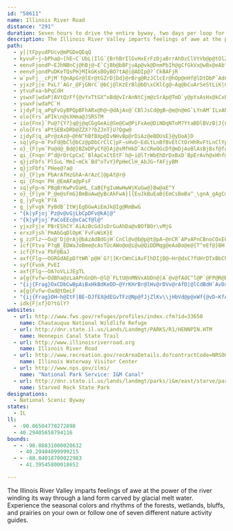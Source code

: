 ```yaml
---
id: "58611"
name: Illinois River Road
distance: "291"
duration: Seven hours to drive the entire byway, two days per loop for each of seven nature activity loops
description: The Illinois River Valley imparts feelings of awe at the power of the river winding its way through a land form carved by glacial melt water. Experience the seasonal colors and rhythms of the forests, wetlands, bluffs, and prairies on your own or follow one of seven different nature activity guides.
path:
  - y||tFpyudPUcv@mPGDeQEqQ
  - kyvuF~j~bPha@~[hE~C`UbL|IlG`{BrhBrIlGvHxErFzDjaBrrAhDzClVtVb@p@tOlZ|CfD|@dBzs@zmBjo@bcB~B`I|@~DrAnHn@`Fh@pG`@hIHrCDtIu@xj@Bhz@IleAsBdsDD||CEdHHnxCOne@TfE^pCx@`DbAjB|E`HrA`B`Av@vAt@xBh@dBLnfCj@rBPzChAzBxBbA~Ar@dBZnAb@hCXpLDzMeAzzGBhAAl@@tAFjABTHb@Lt@Nr@Tl@FP^z@\n@d@n@d@h@l@d@n@^TJbAXbBPxd@JdVKbo@DC~^HL@jABnTvd@Q
  - eenvFjondP~EJhNBnCj@hBj@~E`CjBb@bBFjuAp@vk@DnmPbIh@gCfGkVx@wBx@eAbf@ig@n@}@d@_Ar@{Bl@gCdBuRTsAr@yBr@eAz@_AlAm@rAQbCEtB|FdFdL``@nv@rCvGjAlEfChMd_@~bBvEbUbBzIhDzVfg@v_Ej@`Fp@lJ~}BJlGq@xw@aLfCStBEjFRdzAfMnS~AfELp}AuD~BQjCe@lJ_D|Ca@nAE|rCU~@`@|@z@b@v@x@lCjAcMNgCdNcdB^aLAsF
  - eenvFjondPuDKeTQsPH}MIkGKsBOyBO?tA@|@ADIp@?`CkBAFjR
  - w`pvFj__cPjM`f@nApGr@lEr@tGZrD|Dd}@rBrg@RzJClcEr@hOp@nHf@lDtDbP`AdCbDxHhEhHfA|A~D|Eje@rf@xFrG~VhX~[v\fXpYxE~FfC|DbD~G|CrIdE|OvSnz@xBbLv@nGh@jHVtGJxH[jb@WfFYfDmAbJ}@bDu@tBmB~DsYfg@}AfEi@rBiA~F_@lFIhPFvTOzE}@vHg@hCoBxGiBlEaKhTsAfCyApBoBrB_BrAqf@~[m[bS}C~B}CtCcEfFqEjIoAzCoAzDyBdKe@nDq@xIOnHU`_B?xdANjaA@zgANtwA]p@
  - yjxzFj|e`PxL?`AGr_@FjGNrC`@bCj@lKzErBl@bD\xCKlCg@~Aq@bCuArSeStLiK|GmE~C_B~HcD|JsDjIi@`J?rHmAvA_@lBk@|FsCxDuCrE{EhCqDtGoLx@kAxCgDzDuCpM_GpNmFzCaAxE_AfK_@j_AEhMS`GHlA@bG?dG?bG?dG?nB?`cAIjEMvFe@xEy@ju@wThBe@xEm@nCKzZKbSUj`@?fI`A`Bp@pOhEjFxBtCjBvWtR`KrGnQnFpIfBnLpErF`C`I~Ebg@x]`H~FxRlRv\v^vDjDfAj@lA`@hFr@p@fEfArCpAjAjFtDhMdIrCfEz@zBh@jBh@~ElHz@hAl@vLfLdKzKpEfEdc@n]jf@nh@hIzKfEjGdQjYpGtMvBnFrItRpJtVjIpR|IzPzChHnFrJ`ClDzBjClRnN`L|Jj_@~`@`[fVhe@r]`IdDlEx@|CRvj@rGjBLbg@pGlDTnk@~GlET`OJ`g@g@lqAy@pDZhDp@rD`BxA~@lC~B~KlMlK|KnGjFhGnDnChAvG`CpF~@bXfBdIX`OdCp@RtHpExB~@fEjCxBhA|ClAlBd@nB`@dGhAfGjAb@HhFpAlA^rA`@fA\r@XpCrAjD~A|CzA`ChAjBt@vDxAjDbAzBl@x@z@bGtAfGtA|FrAdGrAfGvA~Cr@l@NfGlAxAXfEPpEGtDc@hCq@zFmBvAg@dGuBdGuB`DgA~FoBzCaAfBe@pB]b@Gd@EbBIbDG|F?fG?jFAfG?dG?bG?dC@fGAdGAfG?jEAbG@dGCfGCzBAdGIfGGdGIbFGbGEdGCfGEfGCnCCP?dG@`E?zC?pE@dA?b@@|@BzCPdD`@|AXnCn@|FjBdGjBbBh@zCz@lEr@dGfAn@LD@nC`@t@RpAb@bB|@vBxAbGhEvEfDrBvArClBjCdBdGpEhAx@l@\|CzBhExChChBvAbA`C`BvBxAn@`@hA`@lBf@dATrCl@rCj@nB`@`Cb@lA^fAj@~@|@jAxA`ApB~@~A`AnA~AvAlBzAhFbDTPt@n@^X\Z\Zh@h@|FfFvD`Dn@h@dDlCfBbBfAhAzAdBj@n@nAxA`AdA`@h@hFhGdBpBl@t@fBpBzAhBdBpBvAdBbAjAjA|Af@lA^z@Tn@Tv@Pn@r@rD`AfFnAlGxHt`@lA`KdBhV~AjLV`BBPNjATtAHn@Lr@Hn@`@jCP`AJfAv@lFbAbHt@|F~@fJv@rHRdBvAjIpHj\tB`IZjAPp@Jf@ZvAv@hD`Lne@h@bBXx@d@hAb@hAjBdE`AvB`@|@n@~ArHhPvF`L~BtDhB~CT^h@n@`@f@lAnAf@`@VNl@\l@Xv@^bA`@j@Vj@VfAd@\NnBx@hEdBdBp@zGpApKdBrBt@xBpAlNpNr@v@f@f@RN\Xr@`@^Ln@N`ANpHLfpA?`tBd@noBDzSKnCJ`SDj{AFf{@uArf@k@~FsB`AM|CR~uAnq@pMdHvJ`GlOzHlK`FrBuJ\eAxFoJt@yANWLi@Ju@FMBw@?i@EqACKI_@UeA]aAk@qAK]e@uA[_AI]CMMy@Ce@Co@Bw@AGACZiEPyCLy@b@aCb@wAf@oAhAj@\FhMG~Ad@jJ~PlDfOrBlHd@d@l@Xp@@|AVdAd@b@ZfBv@rBbAnF`DVPjC~ApCjBtCbBxCv@tDp@DD^XRf@StZ^xCBR@\@l@Ab@u@xFEn@?d@B`@D\HZLRJJh@R`A\jAp@jA~@`A|@z@`Al@p@d@f@h@`@^Nl@J|DTpAl@vBxAp@h@t@x@dB|BP]JGLCjCCZCNIFKDSFqBb@ATDHJJRFRFNJZVZd@Xp@Zb@N\J`@HrBB\DVD\Hl@Vj@Vb@XZVPVFRFRB|A?dEApDVfAj@fBDjA_@`Oe@lBEtATbBdBlCj@l@jAjB^^f@^v@j@f@f@NlADnCxDrQr@~@|AfA\ZlAvAn@bAFPN`@h@nBHT^x@PVf@j@jB~AP\p@`AvAlFjAlDh@zA|AdDxAlGnBlGpIlLNt@Br@Gp@[dAaDtDaAv@lDtHd@v@PFpAzCp@rAfJlJx@z@f@n@~@dAhAbCfBdGbDtH~BrEXJtJdR|GtNDVdNl^lAjBhBpAx@Nn@FbAEd@Ev@Ov@e@zFwEhEkDv@m@pA_@`AEh@?vANnAT~EvAj@Rn@^r@j@^Vp@x@p@lAb@dA^`AHR\x@l@xARP`AdCpB`FbBlD|AbCdBdBrMhJhi@|^BTxJdHtEtClT`O|B`CzApBr@rAdMrXZd@^VfF`I|@~@|VdU~D~CtH~G~a@~]bGdEvDtBlOfG|DjAr@d@rEtA`D~@hf@hNtHbCNKbGxAxEn@tGJb_BEvCHdBb@nJbF~PbKRj@DfA{Kl_@FbAxMhItOzIrAJvDKnDJfBMpFIdAHhAXlAz@tBrDtAvA`JnHbPrNlT~TjB~A\L`KxBbDb@vBFt_@CnBH`GCfGEz@AfGBnBB`@TFFHHHXLd@HfJ?~@MbiA?jE@nN?|@B|FDvHBjH@`HFjRJvHHhsAJfL\hFh@vD~BdLfCxG~hAnrBdAvBdAlCzAhGj@dFZxFD~mCJ|f@RlKd@vEb@|Bx@hD~BfG`JdRbCnH`F`RJr@bCrGlAjBnCnC`B~@zBx@hB\`CLr~BFhaBMd_AgFhRg@z{DkBfEs@vCgAtCmBlDeDhAw@lBo@t@O~BEzDn@xElD
  - ytvuFxa~bPqCdH
  - yswxF|wdaP|AVtQzFf{@vYxTtGX^xBd@vIrAnNtCjm@zSrAp@TmD`y@pYxAsHx@kCxBI~@Tn@d@n@?|A^dAj@dJrCh@`@R~@{CzRnK~DbD`BpH`FbHxGtIhKniApxAnh@pp@~FrHvFlHtD`Fb@j@LPNNPP|BjCtEhGbWf[nXrYjApAdCtCzA~AvAvAxBrBt]j^~P|RrJnJzFjErCzArO|GdZvKjGfC`KrDhMjFdl@nTlq@xW`KvCbEt@vEb@hd@t@fK?fQSnQg@rJkAnIgC`FqBl]iRfIgE`DsBrh@_Yd@k@fU{L|YmPfRuKbM{H|RmKhBiApIcEbVkIbHaC`FoAfG_ApF]rDQnJ]vGV|BT|HbC`CjAT\lAh@rA`AxNnMlJzERAjKfGbJxEfk@r[dCvAhA|AhDpGdGzKnHlMlClFrC|EnCxFzCdFjR`^bMzTdHtMjHvMrCxFjKaLxDkEXVdMfV`JhQdB`DxCtFkD~DxClF_KlLjVlc@tLbUlBzA~A|@nChDdLfRvElI~CzE`GhKxTr^zA@~DFn@rAvIzM?RlCvCxAnBhSh]pFtMdIvPtCvGzH|OxFhMfCxEjArCfGhMr@lArApAhBrAn@Zx@ZbC\bBBrEQfIHpHz@hOlD|LdDrDn@`CV|BDbFExKgA~GY`EJnDZrOdDhy@jTl|@hTvEjBpEzBvHrEf]bXzVhS~WnR`IlGvH|HtIxKTXD^bEbFbE~FpA`CvIdSvJrS|CrIfFnO~N~g@|YrbAzGbVnB~Ev@xAdBbChBpBxArA|FxDlF`EbBlBvBjDdB~DrAvEt@rEfE|a@lVnvB|BnQrEdb@LjB
  - yswxF|wdaPC`H
  - ijdyF|q_aPqFvGyBPQpBFhARx@h@~@dAjAx@`CBlJsCd@gB~@e@n@mG`LYnAM`ILxANlAjAhDZdDGhRbb@F|SCjxBt@nRGbBW`L{HbW`a@jGjKbErErE`EvGzDxFfBnGnAbCLhEFf}B\xEL
  - olo{Frs`aPIk\n@sXHma@JSRSTM
  - iio{Fnx}`Pu@?{Y?}q@j@qCGgGeAi@Se@Cw@PiFxAe@DiNDqNToM?YtaBDlBVzB|J{CvVyItB[rQWpGF`AAzEKzn@DvVE
  - olo{Frs`aPtSEBxDRb@ZZX??bZJnT}U?Qgw@
  - ijdyF|q_aPr@zAz@~@hN^hBfBXp@IvNHvBp@rDiAz@eBDUsE}@yDoA}D
  - sq|yFp~m`PxFd@bCl@bCz@pDbCrClC|pF~sHvD~EdLtLnBfBvEtCtOrHhRvFtLnClYpE~\nEbXlEfGvBfYbJdPlGvPzF~BfAvMjD`Gr@`UxAvWjA`gBbKvLjAfEr@xNjDvWzG`KbD|LhFH`Ax@dArAl@JVSRuAQ_@LEp@Pd@`Br@nBfB|@vAd@`BrB`L^dEIvBsAvFDhBxAlE`CjFN~AIz@o@|AiDxE
  - o}_{F|ym`Po@d@_Bd@}BZmDPyCf@}Aj@sMfHkD`AcCReOGcDf@mDjAoBlAsBjBsf@fg@qAvBy@tBu@zCWlBWvEH`KA`EMlBYlBo@rCoBfFiA~B{DlJ}`@jbAuG|NwD~JeAxBgBnCcSzUuClE_[~t@_C~EsDpGcVr^aC`DiDzD_N`MmGfHeElGkJnPmB`C}BnBeB~@sDhAsC\sp@L_E^mEdA}B`AiC~AcBpAyBtB_DpEaUr^cAxAiAdAsAn@oB\mBF}T?
  - qi_{Fnqn`P^d@rDrCpCxC`BlApCxCtEtF`h@~i@lTrWbEhDrDxBxD`BpErAvh@xHhf@nGjl@fFxDv@rDfA`EdBvZpQv@p@v@rA`@lA?f@|@EdCNrLhCHGfFj@bEFrGYfPyAxf@oDzF[~FHtJnAjn@dKbFd@`HT~fBM~GKhKyApKoCvCmAfHcEnTwM
  - q}jzFbfs`PlSuL`MmI~mCk`Bd^oTvY}PpHeClH_AbJG~fAFjyBM
  - q}jzFbfs`PHee@?a@
  - o}_{F|ym`PbArAfHzGhA~ArAzC|@pAt@r@
  - qi_{Fnqn`PH_@EmAFa@pFsF
  - sq|yFp~m`PBqBrKwPvDaHL_CaB{FgIuWwHwWjKuGw@}Bw@aE^Y
  - o}_{F|ym`P_@e@sFmG}BmBoAw@yBcAkFwA}[{EuJkBuEaB{EmCsBeBa^_\gnA_gAgCmCoCqEcBaEk@sB}@mEi@{EW_FAsB?al@OwDo@qG_AsEsAeEqIwPN_@m@gNSyIL{@N_@r@{@hCwBl@_BzAe@n@a@rAyBp@yB`@AJc@K{`@zM@EsZ
  - g_|yFvgk`P?A
  - g_|yFvgk`PyBdB`ItWjEgDGwAiEmJk@Ig@RmBwG
  - "{k|yFjoj`Pz@v@vGjLbCpDFv@kA|@"
  - "{k|yFjoj`PaCoEEc@xCaCf@l@"
  - yjxzFj|e`PBrEShCY`AiAzBcGdJsDrGuAhDa@vBOfBOr\vMjG
  - erxzFjsh`PmAbGqDlOpK`FvFuWiK}E
  - g_zzFlz~~Ox@`Dj@rAj@bAzAdBdGjH`CnCl@v@b@p@t@pA~@nCR`APvAPnCBnoCOxEOfBWdBiBnIUbCKfE~CvpBNryBr@pyBE~g@B~eAZ~`Ad@x}DaAn[MxCEvB?bCDvBDnANjBRjBVpBTpBTrBNdBHtAJdCFpFA~CA`MJ`R@nAAzQ?~CO|y@IhSKx@Cr^Y`B[~DsCnWCpBvYB
  - icf{Ftva`P?qB_EDWaJoBme@cAsTUcAWo@o@i@u@QiDDMqg@eAaBo@e@{T^eEf@}BH|B_`AO}B_@eBm@{AyCaFe@qBSuAE_Cl@{Gp@eGNsC?uBUyCSkAcCmKUsBMmEGkRCw`AXceE|Ae@dB{@lAkA`BsBzW}^xBoClA}Bj@gCXuCHqCHw^IoIDiTEiTEiEOcC
  - icf{Ftva`PbF@BaJ
  - axf{Flg~~OGRGdAEpD?tWR`p@H`G?|]KrCWnCiAvF[hDIjD@~Hr@dxC?fUHrDTxBbChPXxC?lBIfASdAaB`GSlBH|BdAnFTjBBnA[pBmAbEUjBIdBXtD
  - syf{Fvok_PvEI
  - axf{Flg~~OA?oVLiJEgTL
  - a{g{Fvfw~OdBha@zLaAPnGnDh~@l@`FLtU@nMNVxAbDn@|A`@v@fAdC^l@P`@FP@R@b@B~NIZ?|E@hFBr@H\D|L?xFSj@
  - "{ij{Frag}OxCDbCwBpAiBxHkBdKeDD~@YrKHrBr@lHv@rDVv@rAfD|@lCdBdH`AvDxDzOxFr^xAlEbAlBhAfBdBbAx@x@rC~Ah@n@|DdLXl@h@l@nN~Hd@^zH`NhBtAbDdBbCr@bBjAtQvSfD`E|ErGzL|QnAxC~@dDrAtIXfITzKCxV^~kB\\zYEb[PtCl@xBjEvLdAbFlHt_@fFbUvFh]\\zEPfGHp@Nt@vElLd@jGr@bMC`Di@fEOjCOnIDVBVDLFRLXNJLBXEPOTo@J[JYZe@ZQJ?n@BXDHBHJLNHLDVRlDDnGRrBJl@t@~CZ|@T`Ab@`F?~AYxDU~@k@~By@hC{@|A}CnCaAr@gAXcCSi@b@e@t@?bAHZ|@jAXl@Xx@Lj@HbBOh{@c@jKyBtE_Av@aADk@UkBsAWGWDQPOf@F~@ZfBbC~FCtASjA?rAVjAt@xBX`CAdCwAhH]~CLzAXn@XTj@VvD?x@Fn@v@XfAPliAKjuFKtUIxz@SjBk@xBaAlB_B`BoDr@mGNm@HeA\\y@l@y@fAs@xAwE`QeAlGSnCAjCj@bVd@hHRbAnMrm@~@tDhAjDbA`Cd@L~@_@XmEHq@^oAb@y@d@c@r@_@dAUbAE|b@WxpCGhRQ`LD|G~@rPxGlHzBlJdCr@^|CtD|EdKrAlETtCH~CAlDKXA~JDrJAdBGdGDzH@dCDL@xACdD@x{@ShnCRtB"
  - a{g{Fvfw~Oad@tDeLF
  - "{ij{Frag}OH~h@ItF|BE~DJfEX@dEGvTFz@Np@fJjZlKv\\jHbVd@p@xWf{@vD~KfAtDPpBDtB\\peAxB~k@vAlb@^lG`BvMjFd]tAvG|B|G~@jEvA|N^jB~AnFtMj]XjBd@rAxAzKx@hJf@zRGxEoArIYxAO|BEdFRfxDOvx@SlE_LhZoAhFe@lEy@~PsBpN_@xP]fFcDrPe@dDI|CNbHI`HkB`Iy@xAuLtNm@lAOxEsSeA}[UyBi@}CaAmAtKsFsA_H?q@D_I~DiB?y@_@wJmJo@_@y@SkMr@ow@MGta@B`SNbC@Hf@fDjAxENXv@lB|C`ExApAz@r@~JfEvAx@`B~ArCfE`AvBj@zApA`HFpCDziAZzH`@lDhA|DxAfD|C|DrE|C|E~@tKN|EhAbDhB~@~@~C~DtArCvBtJpUb`ArBlIbChI?d@`Lv[dJnVhEvM^jBTrCRd@HnAHrDCdD?p_@d@zO"
  - idk{F|xf}O?tGlY?
websites:
  - url: http://www.fws.gov/refuges/profiles/index.cfm?id=33650
    name: Chautauqua National Wildlife Refuge
  - url: http://dnr.state.il.us/Lands/Landmgt/PARKS/R1/HENNPIN.HTM
    name: Hennepin Canal State Trail
  - url: http://www.illinoisriverroad.org
    name: Illinois River Road
  - url: http://www.recreation.gov/recAreaDetails.do?contractCode=NRSO&facilityId=202035&agencyCode=130
    name: Illinois Waterway Visitor Center
  - url: http://www.nps.gov/ilmi/
    name: "National Park Service: I&M Canal"
  - url: http://dnr.state.il.us/lands/landmgt/parks/i&m/east/starve/park.htm
    name: Starved Rock State Park
designations:
  - National Scenic Byway
states:
  - IL
ll:
  - -90.06504778272898
  - 40.29405658794116
bounds:
  - - -90.08831000020632
    - 40.29404099999215
  - - -88.84018700022983
    - 41.39545800018652

---
```


The Illinois River Valley imparts feelings of awe at the power of the river winding its way through a land form carved by glacial melt water. Experience the seasonal colors and rhythms of the forests, wetlands, bluffs, and prairies on your own or follow one of seven different nature activity guides.
